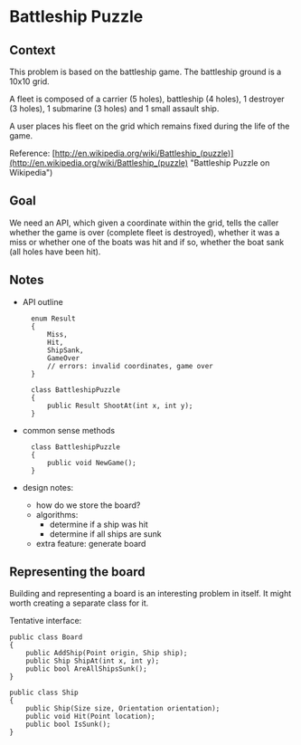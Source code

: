 Battleship Puzzle
=================

Context
-------
This problem is based on the battleship game. The battleship ground is a 10x10 grid.

A fleet is composed of a carrier (5 holes), battleship (4 holes), 1 destroyer (3 holes), 1 submarine (3 holes) and 1 small assault ship.

A user places his fleet on the grid which remains fixed during the life of the game.

Reference: [http://en.wikipedia.org/wiki/Battleship_(puzzle)](http://en.wikipedia.org/wiki/Battleship_(puzzle) "Battleship Puzzle on Wikipedia")
 
Goal
----
We need an API, which given a coordinate within the grid, tells the caller whether the game is over (complete fleet is destroyed), whether it was a miss or whether one of the boats was hit and if so, whether the boat sank (all holes have been hit). 

Notes
-----
- API outline

		enum Result
		{
			Miss,
			Hit,
			ShipSank,
			GameOver
			// errors: invalid coordinates, game over
		}
	
		class BattleshipPuzzle
		{
			public Result ShootAt(int x, int y);
		}
	
- common sense methods

		class BattleshipPuzzle
		{
			public void NewGame();
		}

- design notes:
	- how do we store the board?
	- algorithms:
		- determine if a ship was hit
		- determine if all ships are sunk
	- extra feature: generate board

Representing the board
---
Building and representing a board is an interesting problem in itself. It might worth creating a separate class for it.

Tentative interface:

	public class Board
	{
		public AddShip(Point origin, Ship ship);
		public Ship ShipAt(int x, int y);
		public bool AreAllShipsSunk();
	}

	public class Ship
	{
		public Ship(Size size, Orientation orientation);
		public void Hit(Point location);
		public bool IsSunk();
	}

